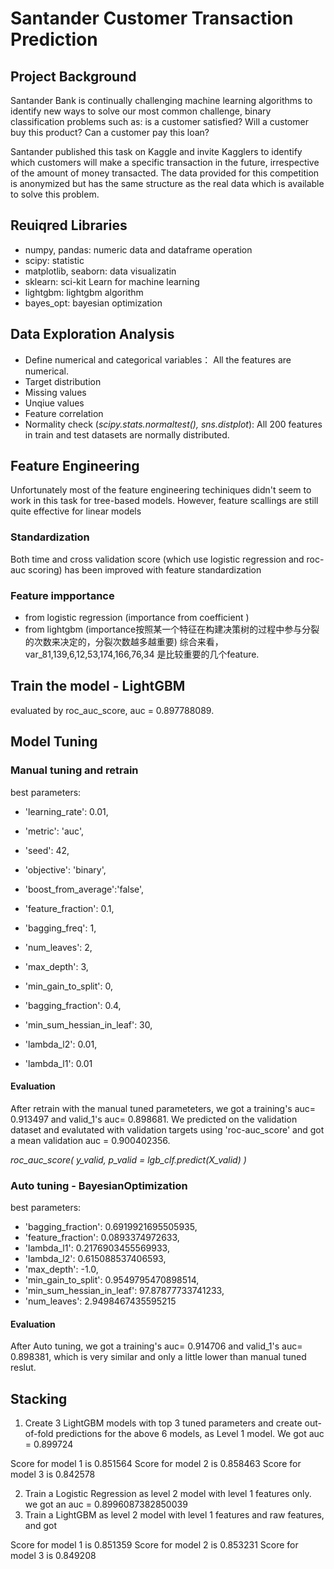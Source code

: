 # Santander Customer Transaction Prediction

## Project Background
Santander Bank is continually challenging machine learning algorithms to identify new ways to solve our most common challenge, binary classification problems such as: is a customer satisfied? Will a customer buy this product? Can a customer pay this loan? <br>

Santander published this task on Kaggle and invite Kagglers to identify which customers will make a specific transaction in the future, irrespective of the amount of money transacted. The data provided for this competition is anonymized but has the same structure as the real data which is available to solve this problem.

## Reuiqred Libraries
- numpy, pandas: numeric data and dataframe operation
- scipy: statistic 
- matplotlib, seaborn: data visualizatin
- sklearn: sci-kit Learn for machine learning
- lightgbm: lightgbm algorithm
- bayes_opt: bayesian optimization

## Data Exploration Analysis
- Define numerical and categorical variables： All the features are numerical.
- Target distribution
- Missing values
- Unqiue values
- Feature correlation
- Normality check (*scipy.stats.normaltest(), sns.distplot*):  All 200 features in train and test datasets are normally distributed.

## Feature Engineering
Unfortunately most of the feature engineering techiniques didn't seem to work in this task for tree-based models. However, feature scallings are still quite effective for linear models

### Standardization 
Both time and cross validation score (which use logistic regression and roc-auc scoring) has been improved with feature standardization

### Feature impportance 
- from logistic regression (importance from coefficient ) 
- from lightgbm (importance按照某一个特征在构建决策树的过程中参与分裂的次数来决定的，分裂次数越多越重要)
综合来看， var_81,139,6,12,53,174,166,76,34 是比较重要的几个feature.

## Train the model - LightGBM
evaluated by roc_auc_score, auc = 0.897788089.

## Model Tuning
### Manual tuning and retrain
best parameters: 
- 'learning_rate': 0.01, 
- 'metric': 'auc', 
- 'seed': 42, 
- 'objective': 'binary',
- 'boost_from_average':'false',

- 'feature_fraction': 0.1, 
- 'bagging_freq': 1, 
- 'num_leaves': 2, 
- 'max_depth': 3, 
- 'min_gain_to_split': 0, 
- 'bagging_fraction': 0.4, 
- 'min_sum_hessian_in_leaf': 30, 
- 'lambda_l2': 0.01, 
- 'lambda_l1': 0.01
#### Evaluation
After retrain with the manual tuned parameteters, we got a training's auc= 0.913497 and	valid_1's auc= 0.898681. We predicted on the validation dataset and evalutated with validation targets using 'roc-auc_score' and got a mean validation auc = 0.900402356. <br>

*roc_auc_score(  y_valid, p_valid = lgb_clf.predict(X_valid)       )* <br>

### Auto tuning - BayesianOptimization
best parameters: <br>
- 'bagging_fraction': 0.6919921695505935,
- 'feature_fraction': 0.0893374972633,
- 'lambda_l1': 0.2176903455569933,
- 'lambda_l2': 0.615088537406593,
- 'max_depth': -1.0,
- 'min_gain_to_split': 0.9549795470898514,
- 'min_sum_hessian_in_leaf': 97.87877733741233,
- 'num_leaves': 2.9498467435595215
#### Evaluation
After Auto tuning, we got a training's auc= 0.914706 and	valid_1's auc= 0.898381, which is very similar and only a little lower than manual tuned reslut.

## Stacking
1) Create 3 LightGBM models with top 3 tuned parameters and create out-of-fold predictions for the above 6 models, as Level 1 model. We got auc = 0.899724

Score for model 1 is 0.851564
Score for model 2 is 0.858463
Score for model 3 is 0.842578

2) Train a Logistic Regression as level 2 model with level 1 features only. we got an auc = 0.8996087382850039
3) Train a LightGBM as level 2 model with level 1 features and raw features, and got 


Score for model 1 is 0.851359
Score for model 2 is 0.853231
Score for model 3 is 0.849208











